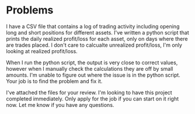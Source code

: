 # Problems
I have a CSV file that contains a log of trading activity including opening long and short positions for different assets. I've written a python script that prints the daily realized profit/loss for each asset, only on days where there are trades placed. I don't care to calcualte unrealized profit/loss, I'm only looking at realized profit/loss.

When I run the python script, the output is very close to correct values, however when I manually check the calculations they are off by small amounts. I'm unable to figure out where the issue is in the python script. Your job is to find the problem and fix it.

I've attached the files for your review. I'm looking to have this project completed immediately. Only apply for the job if you can start on it right now. Let me know if you have any questions.